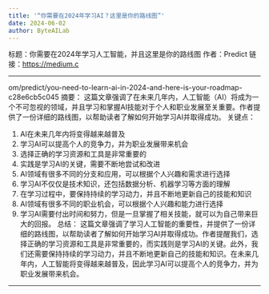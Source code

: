 ```yaml
---
title: '“你需要在2024年学习AI？这里是你的路线图”'
date: 2024-06-02
author: ByteAILab
---
```


标题：你需要在2024年学习人工智能，并且这里是你的路线图
作者：Predict
链接：https://medium.c

---
om/predict/you-need-to-learn-ai-in-2024-and-here-is-your-roadmap-c28e6cb5c045
摘要：
这篇文章强调了在未来几年内，人工智能（AI）将成为一个不可忽视的领域，并且学习和掌握AI技能对于个人和职业发展至关重要。作者提供了一份详细的路线图，以帮助读者了解如何开始学习AI并取得成功。
关键点：
1. AI在未来几年内将变得越来越普及
2. 学习AI可以提高个人的竞争力，并为职业发展带来机会
3. 选择正确的学习资源和工具是非常重要的
4. 实践是学习AI的关键，需要不断地尝试和改进
5. AI领域有很多不同的分支和应用，可以根据个人兴趣和需求进行选择
6. 学习AI不仅仅是技术知识，还包括数据分析、机器学习等方面的理解
7. 在学习过程中，要保持持续的学习动力，并且不断地更新自己的技能和知识
8. AI领域有很多不同的职业机会，可以根据个人兴趣和能力进行选择
9. 学习AI需要付出时间和努力，但是一旦掌握了相关技能，就可以为自己带来巨大的回报。
总结：
这篇文章强调了学习人工智能的重要性，并提供了一份详细的路线图，以帮助读者了解如何开始学习AI并取得成功。作者提醒我们，选择正确的学习资源和工具是非常重要的，而实践则是学习AI的关键。此外，我们还需要保持持续的学习动力，并且不断地更新自己的技能和知识。在未来几年内，人工智能将变得越来越普及，因此学习AI可以提高个人的竞争力，并为职业发展带来机会。
---

